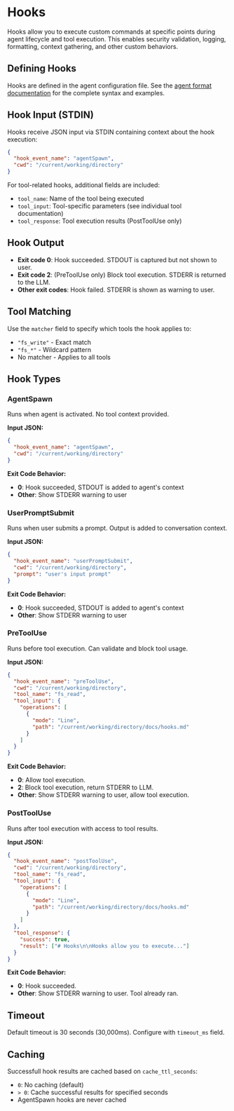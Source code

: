 # Hooks

Hooks allow you to execute custom commands at specific points during agent lifecycle and tool execution. This enables security validation, logging, formatting, context gathering, and other custom behaviors.

## Defining Hooks

Hooks are defined in the agent configuration file. See the [agent format documentation](agent-format.md#hooks-field) for the complete syntax and examples.

## Hook Input (STDIN)

Hooks receive JSON input via STDIN containing context about the hook execution:

```json
{
  "hook_event_name": "agentSpawn",
  "cwd": "/current/working/directory"
}
```

For tool-related hooks, additional fields are included:
- `tool_name`: Name of the tool being executed
- `tool_input`: Tool-specific parameters (see individual tool documentation)
- `tool_response`: Tool execution results (PostToolUse only)

## Hook Output

- **Exit code 0**: Hook succeeded. STDOUT is captured but not shown to user.
- **Exit code 2**: (PreToolUse only) Block tool execution. STDERR is returned to the LLM.
- **Other exit codes**: Hook failed. STDERR is shown as warning to user.

## Tool Matching

Use the `matcher` field to specify which tools the hook applies to:
- `"fs_write"` - Exact match
- `"fs_*"` - Wildcard pattern
- No matcher - Applies to all tools

## Hook Types

### AgentSpawn

Runs when agent is activated. No tool context provided.

**Input JSON:**
```json
{
  "hook_event_name": "agentSpawn",
  "cwd": "/current/working/directory"
}
```

**Exit Code Behavior:**
- **0**: Hook succeeded, STDOUT is added to agent's context
- **Other**: Show STDERR warning to user

### UserPromptSubmit

Runs when user submits a prompt. Output is added to conversation context.

**Input JSON:**
```json
{
  "hook_event_name": "userPromptSubmit",
  "cwd": "/current/working/directory",
  "prompt": "user's input prompt"
}
```

**Exit Code Behavior:**
- **0**: Hook succeeded, STDOUT is added to agent's context
- **Other**: Show STDERR warning to user

### PreToolUse

Runs before tool execution. Can validate and block tool usage.

**Input JSON:**
```json
{
  "hook_event_name": "preToolUse",
  "cwd": "/current/working/directory",
  "tool_name": "fs_read",
  "tool_input": {
    "operations": [
      {
        "mode": "Line",
        "path": "/current/working/directory/docs/hooks.md"
      }
    ]
  }
}
```

**Exit Code Behavior:**
- **0**: Allow tool execution.
- **2**: Block tool execution, return STDERR to LLM.
- **Other**: Show STDERR warning to user, allow tool execution.

### PostToolUse

Runs after tool execution with access to tool results.

**Input JSON:**
```json
{
  "hook_event_name": "postToolUse",
  "cwd": "/current/working/directory",
  "tool_name": "fs_read",
  "tool_input": {
    "operations": [
      {
        "mode": "Line",
        "path": "/current/working/directory/docs/hooks.md"
      }
    ]
  },
  "tool_response": {
    "success": true,
    "result": ["# Hooks\n\nHooks allow you to execute..."]
  }
}
```

**Exit Code Behavior:**
- **0**: Hook succeeded.
- **Other**: Show STDERR warning to user. Tool already ran.

## Timeout

Default timeout is 30 seconds (30,000ms). Configure with `timeout_ms` field.

## Caching

Successfull hook results are cached based on `cache_ttl_seconds`:
- `0`: No caching (default)
- `> 0`: Cache successful results for specified seconds
- AgentSpawn hooks are never cached